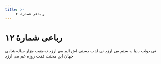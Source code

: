 ```yaml
---
title: >-
    رباعی شمارهٔ ۱۲
---
```

# رباعی شمارهٔ ۱۲

نی دولت دنیا به ستم می ارزد
نی لذت مستی اش الم می ارزد
نه هفت هزار ساله شادی جهان
این محنت هفت روزه غم می ارزد
